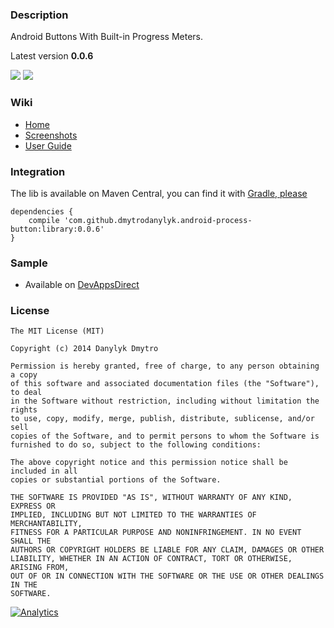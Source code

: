 ### Description

Android Buttons With Built-in Progress Meters.

Latest version **0.0.6**

![](screenshots/sample1_small1.gif)
![](screenshots/sample1_small2.gif)

### Wiki

- [Home]
- [Screenshots]
- [User Guide]

### Integration

The lib is available on Maven Central, you can find it with [Gradle, please]

```
dependencies {
    compile 'com.github.dmytrodanylyk.android-process-button:library:0.0.6'
}
```

### Sample

- Available on [DevAppsDirect]

### License

```
The MIT License (MIT)

Copyright (c) 2014 Danylyk Dmytro

Permission is hereby granted, free of charge, to any person obtaining a copy
of this software and associated documentation files (the "Software"), to deal
in the Software without restriction, including without limitation the rights
to use, copy, modify, merge, publish, distribute, sublicense, and/or sell
copies of the Software, and to permit persons to whom the Software is
furnished to do so, subject to the following conditions:

The above copyright notice and this permission notice shall be included in all
copies or substantial portions of the Software.

THE SOFTWARE IS PROVIDED "AS IS", WITHOUT WARRANTY OF ANY KIND, EXPRESS OR
IMPLIED, INCLUDING BUT NOT LIMITED TO THE WARRANTIES OF MERCHANTABILITY,
FITNESS FOR A PARTICULAR PURPOSE AND NONINFRINGEMENT. IN NO EVENT SHALL THE
AUTHORS OR COPYRIGHT HOLDERS BE LIABLE FOR ANY CLAIM, DAMAGES OR OTHER
LIABILITY, WHETHER IN AN ACTION OF CONTRACT, TORT OR OTHERWISE, ARISING FROM,
OUT OF OR IN CONNECTION WITH THE SOFTWARE OR THE USE OR OTHER DEALINGS IN THE
SOFTWARE.
```

[SmoothProgressBar]:https://github.com/castorflex/SmoothProgressBar
[Home]:https://github.com/dmytrodanylyk/android-process-buton/wiki
[Screenshots]:https://github.com/dmytrodanylyk/android-process-buton/wiki/Screenshots
[User Guide]:https://github.com/dmytrodanylyk/android-process-buton/wiki/User-Guide
[Gradle, Please]:http://gradleplease.appspot.com/
[DevAppsDirect]:https://play.google.com/store/apps/details?id=com.inappsquared.devappsdirect

[![Analytics](https://ga-beacon.appspot.com/UA-44382495-2/android-process-buton/readme)](https://github.com/igrigorik/ga-beacon)
